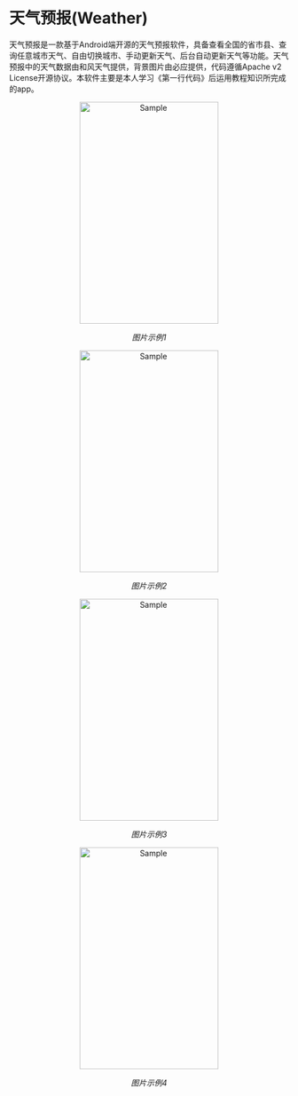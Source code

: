 天气预报(Weather)
===========
天气预报是一款基于Android端开源的天气预报软件，具备查看全国的省市县、查询任意城市天气、自由切换城市、手动更新天气、后台自动更新天气等功能。天气预报中的天气数据由和风天气提供，背景图片由必应提供，代码遵循Apache v2 License开源协议。本软件主要是本人学习《第一行代码》后运用教程知识所完成的app。
<p align="center">
	<img src="https://github.com/lpl-9527/Weather-lpl/blob/master/Photo-Weather/1.png" alt="Sample"  width="250" height="400">
	<p align="center">
		<em>图片示例1</em>
	</p>
</p>
<p align="center">
	<img src="https://github.com/lpl-9527/Weather-lpl/blob/master/Photo-Weather/2.png" alt="Sample"  width="250" height="400">
	<p align="center">
		<em>图片示例2</em>
	</p>
</p>
<p align="center">
	<img src="https://github.com/lpl-9527/Weather-lpl/blob/master/Photo-Weather/3.png" alt="Sample"  width="250" height="400">
	<p align="center">
		<em>图片示例3</em>
	</p>
</p>
<p align="center">
	<img src="https://github.com/lpl-9527/Weather-lpl/blob/master/Photo-Weather/4.png" alt="Sample"  width="250" height="400">
	<p align="center">
		<em>图片示例4</em>
	</p>
</p>
